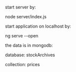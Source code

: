 start server by: 

node server/index.js


start application on localhost by:

ng serve --open


the data is in mongodb:

database: stockArchives

collection: prices
